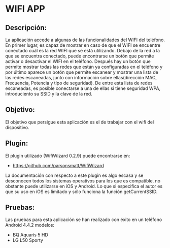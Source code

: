 WIFI APP
========

Descripción:
------------
La aplicación accede a algunas de las funcionalidades del WIFI del teléfono. En primer lugar, es capaz de mostrar en caso de que el WIFI se encuentre conectado cuál es la red WIFI que se está utilizando. 
Debajo de la red a la que se encuentra conectado, puede encontrarse un botón que permite activar o desactivar el WIFI en el teléfono.
Después hay un botón que permite mostrar todas las redes que están ya configuradas en el teléfono y por último aparece un botón que permite escanear y mostrar una lista de las redes escaneadas, junto con información sobre ellas(dirección MAC, Frecuencia, Potencia y tipo de seguridad). De entre esta lista de redes escaneadas, es posible conectarse a una de ellas si tiene seguridad WPA, introduciento su SSID y la clave de la red.

Objetivo:
---------
El objetivo que persigue esta aplicación es el de trabajar con el wifi del dispositivo. 

Plugin:
-------
El plugin utilizado (WifiWizard 0.2.9) puede encontrarse en:
* https://github.com/parsonsmatt/WifiWizard

La documentación con respecto a este plugin es algo escasa y se desconocen todos los sistemas operativos para los que es compatible, no obstante puede utilizarse en iOS y Android. Lo que si especifica el autor es que su uso en  iOS es limitado y sólo funciona la función getCurrentSSID.

Pruebas:
--------
Las pruebas para esta aplicación se han realizado con éxito en un teléfono Android 4.4.2 modelos: 

* BQ Aquaris 5 HD
* LG L50 Sporty
